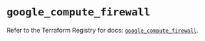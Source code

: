 # `google_compute_firewall`

Refer to the Terraform Registry for docs: [`google_compute_firewall`](https://registry.terraform.io/providers/hashicorp/google-beta/6.49.3/docs/resources/google_compute_firewall).
